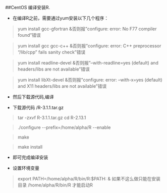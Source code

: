 ##CentOS 编译安装R.


* 在编译R之前，需要通过yum安装以下几个程序：

> yum install gcc-gfortran             &否则报”configure: error: No F77 compiler found”错误

> yum install gcc gcc-c++              &否则报”configure: error: C++ preprocessor “/lib/cpp” fails sanity check”错误

> yum install readline-devel           &否则报”–with-readline=yes (default) and headers/libs are not available”错误

> yum install libXt-devel              &否则报”configure: error: –with-x=yes (default) and X11 headers/libs are not available”错误

* 然后下载源代码,编译

* 下载源代码 /R-3.1.1.tar.gz

> tar -zxvf R-3.1.1.tar.gz
> cd R-2.13.1

> ./configure --prefix=/home/alpha/R --enable

> make

> make install

* 即可完成编译安装

* 设置环境变量

> export PATH=/home/alpha/R/bin/R:$PATH:   & 如果不这么做只能在安装目录 /home/alpha/R/bin/R 才能启动R
